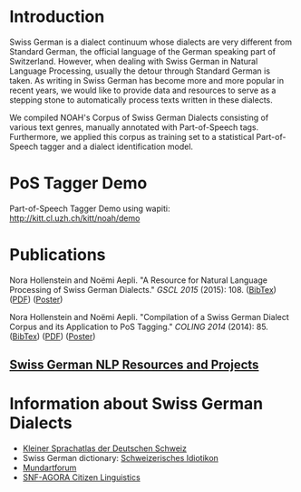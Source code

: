 # Introduction

Swiss German is a dialect continuum whose dialects are very different from Standard German, the official language of the German speaking part of Switzerland. However, when dealing with Swiss German in Natural Language Processing, usually the detour through Standard German is taken. As writing in Swiss German has become more and more popular in recent years, we would like to provide data and resources to serve as a stepping stone to automatically process texts written in these dialects.

We compiled NOAH's Corpus of Swiss German Dialects consisting of various text genres, manually annotated with Part-of-Speech tags. Furthermore, we applied this corpus as training set to a statistical Part-of-Speech tagger and a dialect identification model.

# PoS Tagger Demo

Part-of-Speech Tagger Demo using wapiti: http://kitt.cl.uzh.ch/kitt/noah/demo

# Publications

Nora Hollenstein and Noëmi Aepli. "A Resource for Natural Language Processing of Swiss German Dialects." _GSCL 2015_ (2015): 108.
([BibTex](https://scholar.googleusercontent.com/scholar.bib?q=info:7smPe1cwlN4J:scholar.google.com/&output=citation&scisig=AAGBfm0AAAAAWZ8p7GOsYMjgHWskfSI0bIs7m03cHK7x&scisf=4&ct=citation&cd=-1&hl=en)) ([PDF](http://www.gscl.org/proceedings/2015/GSCL-201515.pdf)) ([Poster](http://kitt.cl.uzh.ch/kitt/noah/gscl2015_poster.pdf))

Nora Hollenstein and Noëmi Aepli. "Compilation of a Swiss German Dialect Corpus and its Application to PoS Tagging." _COLING 2014_ (2014): 85.
([BibTex](https://scholar.googleusercontent.com/scholar.bib?q=info:bTM20JKWJOEJ:scholar.google.com/&output=citation&scisig=AAGBfm0AAAAAWZ8ppsY9pJoIzZ875diPbzupTKVU6fYN&scisf=4&ct=citation&cd=-1&hl=en)) ([PDF](https://www.aclweb.org/anthology/W/W14/W14-5310.pdf)) ([Poster](http://kitt.cl.uzh.ch/kitt/noah/vardial2014_poster.pdf))

## [Swiss German NLP Resources and Projects](./swiss-german-nlp.md)

# Information about Swiss German Dialects

- [Kleiner Sprachatlas der Deutschen Schweiz](http://www.ksds.uzh.ch/de.html)
- Swiss German dictionary: [Schweizerisches Idiotikon](https://www.idiotikon.ch/)
- [Mundartforum](http://mundartforum.ch/neuigkeiten/)
- [SNF-AGORA Citizen Linguistics](https://www.linguistik.uzh.ch/en/forschung/agora.html)
